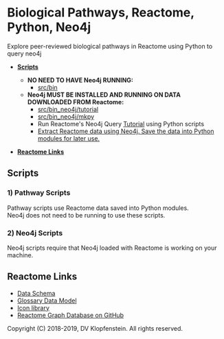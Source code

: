 # Biological Pathways, Reactome, Python, Neo4j
Explore peer-reviewed biological pathways in Reactome using Python to query neo4j

  * [**Scripts**](#scripts)
    * **NO NEED TO HAVE Neo4j RUNNING:**    
      * [src/bin](/src/bin)     
    * **Neo4j MUST BE INSTALLED AND RUNNING ON DATA DOWNLOADED FROM Reactome:**    
      * [src/bin_neo4j/tutorial](src/bin_neo4j/tutorial)
      * [src/bin_neo4j/mkpy](src/bin_neo4j/mkpy)
      * Run Reactome's Neo4j Query [Tutorial](https://reactome.org/dev/graph-database/extract-participating-molecules) using Python scripts
      * [Extract Reactome data using Neo4j. Save the data into Python modules for later use.](#neo4j_scripts)    

  * [**Reactome Links**](#reactome_links)

## Scripts

### 1) Pathway Scripts
Pathway scripts use Reactome data saved into Python modules.    
Neo4j does not need to be running to use these scripts.    

### 2) Neo4j Scripts
Neo4j scripts require that Neo4j loaded with Reactome is working on your machine.

## Reactome Links
  * [Data Schema](https://reactome.org/content/schema/DatabaseObject)    
  * [Glossary Data Model](http://wiki.reactome.org/index.php/Glossary_Data_Model)    
  * [Icon library](https://reactome.org/icon-lib)    
  * [Reactome Graph Database on GitHub](https://github.com/reactome/graph-core)    

Copyright (C) 2018-2019, DV Klopfenstein. All rights reserved.
